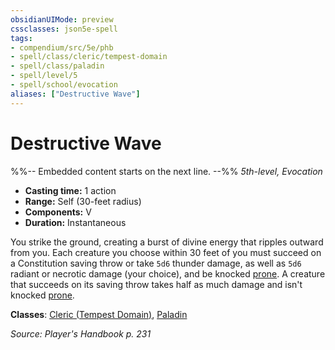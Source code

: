 ```yaml
---
obsidianUIMode: preview
cssclasses: json5e-spell
tags:
- compendium/src/5e/phb
- spell/class/cleric/tempest-domain
- spell/class/paladin
- spell/level/5
- spell/school/evocation
aliases: ["Destructive Wave"]
---
```

# Destructive Wave
%%-- Embedded content starts on the next line. --%%
*5th-level, Evocation*  

- **Casting time:** 1 action
- **Range:** Self (30-feet radius)
- **Components:** V
- **Duration:** Instantaneous

You strike the ground, creating a burst of divine energy that ripples outward from you. Each creature you choose within 30 feet of you must succeed on a Constitution saving throw or take `5d6` thunder damage, as well as `5d6` radiant or necrotic damage (your choice), and be knocked [prone](rules/conditions.md#prone). A creature that succeeds on its saving throw takes half as much damage and isn't knocked [prone](rules/conditions.md#prone).

**Classes**: [Cleric (Tempest Domain)](compendium/classes/cleric-tempest-domain.md), [Paladin](compendium/classes/paladin.md)

*Source: Player's Handbook p. 231*